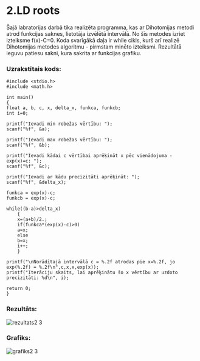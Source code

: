 # 2.LD roots
Šajā labratorijas darbā tika realizēta programma, kas ar Dihotomijas metodi atrod funkcijas saknes, lietotāja izvēlētā intervālā. No šīs metodes izriet izteiksme f(x)-C=0. Koda svarīgākā daļa ir while cikls, kurš arī realizē Dihotomijas metodes algoritmu - pirmstam minēto izteiksmi. Rezultātā ieguvu patiesu sakni, kura sakrita ar funkcijas grafiku. 

### Uzrakstītais kods:
```
#include <stdio.h>
#include <math.h>

int main()
{
float a, b, c, x, delta_x, funkca, funkcb;
int i=0;

printf("Ievadi min robežas vērtību: ");
scanf("%f", &a);

printf("Ievadi max robežas vērtību: ");
scanf("%f", &b);

printf("Ievadi kādai c vērtībai aprēķināt x pēc vienādojuma - exp(x)=c: ");
scanf("%f", &c);

printf("Ievadi ar kādu precizitāti aprēķināt: ");
scanf("%f", &delta_x);

funkca = exp(x)-c;
funkcb = exp(x)-c;

while((b-a)>delta_x)
    {
    x=(a+b)/2.;
    if(funkca*(exp(x)-c)>0)
    a=x;
    else
    b=x;
    i++;
    }

printf("\nNorādītajā intervālā c = %.2f atrodas pie x=%.2f, jo exp(%.2f) = %.2f\n",c,x,x,exp(x));
printf("Iterāciju skaits, lai aprēķinātu šo x vērtību ar uzdoto precizitāti: %d\n", i);

return 0;
}
```

### Rezultāts:
![rezultats2 3](https://user-images.githubusercontent.com/90239365/148660850-c361eac7-764d-4bbc-a188-339d31d3bfbe.png)
### Grafiks:
![grafiks2 3](https://user-images.githubusercontent.com/90239365/148660827-2c65f244-361d-4177-877d-7a9160d4a82a.png)


